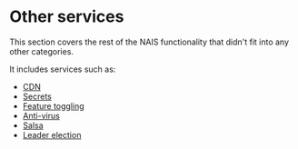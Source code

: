 # Other services

This section covers the rest of the NAIS functionality that didn't fit into any other categories.

It includes services such as:

- [CDN](cdn/README.md)
- [Secrets](secrets/README.md)
- [Feature toggling](./feature-toggling.md)
- [Anti-virus](antivirus.md)
- [Salsa](salsa.md)
- [Leader election](leader-election/README.md)
